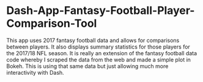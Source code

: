 # Dash-App-Fantasy-Football-Player-Comparison-Tool

This app uses 2017 fantasy football data and allows for comparisons between players.  It also displays summary statistics for those players for the 2017/18 NFL season. It is really an extension of the fantasy football data code whereby I scraped the data from the web and made a simple plot in Bokeh.  This is using that same data but just allowing much more interactivity with Dash.
